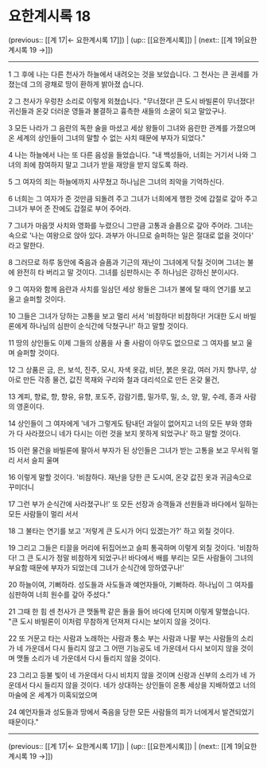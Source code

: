 # 요한계시록 18

(previous:: [[계 17|← 요한계시록 17]]) | (up:: [[요한계시록]]) | (next:: [[계 19|요한계시록 19 →]])

***




1 
그 후에 나는 다른 천사가 하늘에서 내려오는 것을 보았습니다. 그 천사는 큰 권세를 가졌는데 그의 광채로 땅이 환하게 밝아졌 습니다. 



2 
그 천사가 우렁찬 소리로 이렇게 외쳤습니다. "무너졌다! 큰 도시 바빌론이 무너졌다! 귀신들과 온갖 더러운 영들과 불결하고 흉측한 새들의 소굴이 되고 말았구나. 



3 
모든 나라가 그 음란의 독한 술을 마셨고 세상 왕들이 그녀와 음란한 관계를 가졌으며 온 세계의 상인들이 그녀의 말할 수 없는 사치 때문에 부자가 되었다." 



4 
나는 하늘에서 나는 또 다른 음성을 들었습니다. "내 백성들아, 너희는 거기서 나와 그녀의 죄에 참여하지 말고 그녀가 받을 재앙을 받지 않도록 하라. 



5 
그 여자의 죄는 하늘에까지 사무쳤고 하나님은 그녀의 죄악을 기억하신다. 



6 
너희는 그 여자가 준 것만큼 되돌려 주고 그녀가 너희에게 행한 것에 갑절로 갚아 주고 그녀가 부어 준 잔에도 갑절로 부어 주어라. 



7 
그녀가 마음껏 사치와 영화를 누렸으니 그만큼 고통과 슬픔으로 갚아 주어라. 그녀는 속으로 '나는 여왕으로 앉아 있다. 과부가 아니므로 슬퍼하는 일은 절대로 없을 것이다' 라고 말한다. 



8 
그러므로 하루 동안에 죽음과 슬픔과 기근의 재난이 그녀에게 닥칠 것이며 그녀는 불에 완전히 타 버리고 말 것이다. 그녀를 심판하시는 주 하나님은 강하신 분이시다. 



9 
그 여자와 함께 음란과 사치를 일삼던 세상 왕들은 그녀가 불에 탈 때의 연기를 보고 울고 슬퍼할 것이다. 



10 
그들은 그녀가 당하는 고통을 보고 멀리 서서 '비참하다! 비참하다! 거대한 도시 바빌론에게 하나님의 심판이 순식간에 닥쳤구나!' 하고 말할 것이다. 



11 
땅의 상인들도 이제 그들의 상품을 사 줄 사람이 아무도 없으므로 그 여자를 보고 울며 슬퍼할 것이다. 



12 
그 상품은 금, 은, 보석, 진주, 모시, 자색 옷감, 비단, 붉은 옷감, 여러 가지 향나무, 상아로 만든 각종 물건, 값진 목재와 구리와 철과 대리석으로 만든 온갖 물건, 



13 
계피, 향료, 향, 향유, 유향, 포도주, 감람기름, 밀가루, 밀, 소, 양, 말, 수레, 종과 사람의 영혼이다. 



14 
상인들이 그 여자에게 '네가 그렇게도 탐내던 과일이 없어지고 너의 모든 부와 영화가 다 사라졌으니 네가 다시는 이런 것을 보지 못하게 되었구나' 하고 말할 것이다. 



15 
이런 물건을 바빌론에 팔아서 부자가 된 상인들은 그녀가 받는 고통을 보고 무서워 멀리 서서 슬피 울며 



16 
이렇게 말할 것이다. '비참하다. 재난을 당한 큰 도시여, 온갖 값진 옷과 귀금속으로 꾸미더니 



17 
그런 부가 순식간에 사라졌구나!' 또 모든 선장과 승객들과 선원들과 바다에서 일하는 모든 사람들이 멀리 서서 



18 
그 불타는 연기를 보고 '저렇게 큰 도시가 어디 있겠는가?' 하고 외칠 것이다. 



19 
그리고 그들은 티끌을 머리에 뒤집어쓰고 슬피 통곡하며 이렇게 외칠 것이다. '비참하다! 그 큰 도시가 정말 비참하게 되었구나! 바다에서 배를 부리는 모든 사람들이 그녀의 부요함 때문에 부자가 되었는데 그녀가 순식간에 망하였구나!' 



20 
하늘이여, 기뻐하라. 성도들과 사도들과 예언자들아, 기뻐하라. 하나님이 그 여자를 심판하여 너희 원수를 갚아 주셨다." 



21 
그때 한 힘 센 천사가 큰 맷돌짝 같은 돌을 들어 바다에 던지며 이렇게 말했습니다. "큰 도시 바빌론이 이처럼 무참하게 던져져 다시는 보이지 않을 것이다. 



22 
또 거문고 타는 사람과 노래하는 사람과 퉁소 부는 사람과 나팔 부는 사람들의 소리가 네 가운데서 다시 들리지 않고 그 어떤 기능공도 네 가운데서 다시 보이지 않을 것이며 맷돌 소리가 네 가운데서 다시 들리지 않을 것이다. 



23 
그리고 등불 빛이 네 가운데서 다시 비치지 않을 것이며 신랑과 신부의 소리가 네 가운데서 다시 들리지 않을 것이다. 네가 상대하는 상인들이 온통 세상을 지배하였고 너의 마술에 온 세계가 미혹되었으며 



24 
예언자들과 성도들과 땅에서 죽음을 당한 모든 사람들의 피가 너에게서 발견되었기 때문이다."

***

(previous:: [[계 17|← 요한계시록 17]]) | (up:: [[요한계시록]]) | (next:: [[계 19|요한계시록 19 →]])
